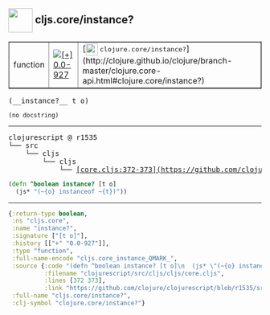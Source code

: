 ## <img width="48px" valign="middle" src="http://i.imgur.com/Hi20huC.png"> cljs.core/instance?

 <table border="1">
<tr>
<td>function</td>
<td><a href="https://github.com/cljsinfo/api-refs/tree/0.0-927"><img valign="middle" alt="[+] 0.0-927" src="https://img.shields.io/badge/+-0.0--927-lightgrey.svg"></a> </td>
<td>
[<img height="24px" valign="middle" src="http://i.imgur.com/1GjPKvB.png"> <samp>clojure.core/instance?</samp>](http://clojure.github.io/clojure/branch-master/clojure.core-api.html#clojure.core/instance?)
</td>
</tr>
</table>

 <samp>
(__instance?__ t o)<br>
</samp>

```
(no docstring)
```

---

 <pre>
clojurescript @ r1535
└── src
    └── cljs
        └── cljs
            └── <ins>[core.cljs:372-373](https://github.com/clojure/clojurescript/blob/r1535/src/cljs/cljs/core.cljs#L372-L373)</ins>
</pre>

```clj
(defn ^boolean instance? [t o]
  (js* "(~{o} instanceof ~{t})"))
```


---

```clj
{:return-type boolean,
 :ns "cljs.core",
 :name "instance?",
 :signature ["[t o]"],
 :history [["+" "0.0-927"]],
 :type "function",
 :full-name-encode "cljs.core_instance_QMARK_",
 :source {:code "(defn ^boolean instance? [t o]\n  (js* \"(~{o} instanceof ~{t})\"))",
          :filename "clojurescript/src/cljs/cljs/core.cljs",
          :lines [372 373],
          :link "https://github.com/clojure/clojurescript/blob/r1535/src/cljs/cljs/core.cljs#L372-L373"},
 :full-name "cljs.core/instance?",
 :clj-symbol "clojure.core/instance?"}

```
